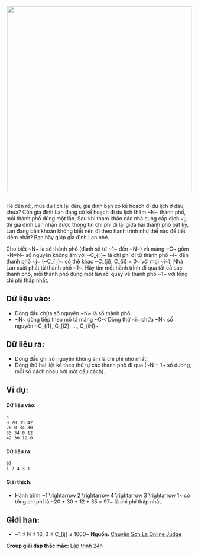 <center><img src="/images/problems/399/BBTSP.jpg" width=500px></center>
<br>

Hè đến rồi, mùa du lịch lại đến, gia đình bạn có kế hoạch đi du lịch ở đâu chưa? Còn gia đình Lan đang có kế hoạch đi du lịch thăm ~N~ thành phố, mỗi thành phố đúng một lần. Sau khi tham khảo các nhà cung cấp dịch vụ thì gia đinh Lan nhận được thông tin chi phí đi lại giữa hai thành phố bất kỳ, Lan đang băn khoăn không biết nên đi theo hành trình như thế nào để tiết kiệm nhất? Bạn hãy giúp gia đình Lan nhé.

Cho biết ~N~ là số thành phố (đánh số từ ~1~ đến ~N~) và mảng ~C~ gồm ~N×N~ số nguyên không âm với ~C_{ij}~ là chi phí đi từ thành phố ~i~ đến thành phố ~j~ (~C_{ij}~ có thể khác ~C_{ji}, C_{ii} = 0~ với mọi ~i~). Nhà Lan xuất phát từ thành phố ~1~. Hãy tìm một hành trình đi qua tất cả các thành phố, mỗi thành phố đúng một lần rồi quay về thành phố ~1~ với tổng chi phí thấp nhất.

## Dữ liệu vào:
- Dòng đầu chứa số nguyên ~N~ là số thành phố;
- ~N~ dòng tiếp theo mô tả mảng ~C~: Dòng thứ ~i~ chứa ~N~ số nguyên ~C_{i1}, C_{i2}, …, C_{iN}~

## Dữ liệu ra:
- Dòng đầu ghi số nguyên không âm là chi phí nhỏ nhất;
- Dòng thứ hai liệt kê theo thứ tự các thành phố đi qua (~N + 1~ số dương, mỗi số cách nhau bởi một dấu cách).

## Ví dụ:
#### Dữ liệu vào:
```
4
0 20 35 42
20 0 34 30
35 34 0 12
42 30 12 0
```

#### Dữ liệu ra:
```
97
1 2 4 3 1
```

#### Giải thích:
- Hành trình ~1 \rightarrow 2 \rightarrow 4 \rightarrow 3 \rightarrow 1~ có tổng chi phí là ~20 + 30 + 12 + 35 = 97~ là chi phí thấp nhất. 

## Giới hạn:
- ~1 ≤ N ≤ 16, 0 ≤ C_{ij} ≤ 1000~
**Nguồn:** [Chuyên Sơn La Online Judge](http://csloj.ddns.net/)

**Group giải đáp thắc mắc:** [Lập trình 24h](https://www.facebook.com/groups/1386904321519984)